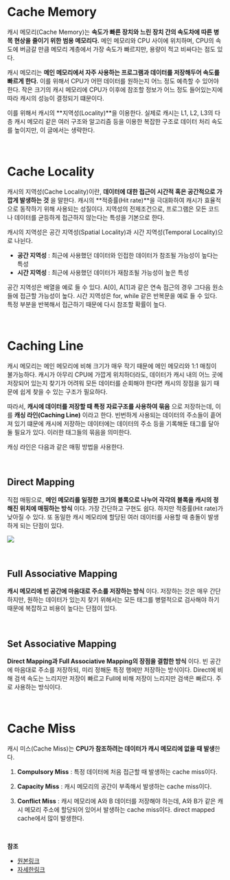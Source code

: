 # Cache Memory

캐시 메모리(Cache Memory)는 **속도가 빠른 장치와 느린 장치 간의 속도차에 따른 병목 현상을 줄이기 위한 범용 메모리다.** 메인 메모리와 CPU 사이에 위치하며, CPU의 속도에 버금갈 만큼 메모리 계층에서 가장 속도가 빠르지만, 용량이 적고 비싸다는 점도 있다.

캐시 메모리는 **메인 메모리에서 자주 사용하는 프로그램과 데이터를 저장해두어 속도를 빠르게 한다.** 이를 위해서 CPU가 어떤 데이터를 원하는지 어느 정도 예측할 수 있어야 한다. 작은 크기의 캐시 메모리에 CPU가 이후에 참조할 정보가 어느 정도 들어있는지에 따라 캐시의 성능이 결정되기 떄문이다.

이를 위해서 캐시의 **지역성(Locality)**을 이용한다. 실제로 캐시는 L1, L2, L3의 다층 캐시 메모리 같은 여러 구조와 알고리즘 등을 이용한 복잡한 구조로 데이터 처리 속도를 높이지만, 이 글에서는 생략한다.

<br/>

# Cache Locality

캐시의 지역성(Cache Locality)이란, **데이터에 대한 접근이 시간적 혹은 공간적으로 가깝게 발생하는 것** 을 말한다. 캐시의 **적중률(Hit rate)**을 극대화하여 캐시가 효율적으로 동작하기 위해 사용되는 성질이다. 지역성의 전제조건으로, 프로그램은 모든 코드나 데이터를 균등하게 접근하지 않는다는 특성을 기본으로 한다.

캐시의 지역성은 공간 지역성(Spatial Locality)과 시간 지역성(Temporal Locality)으로 나뉜다.
* **공간 지역성** : 최근에 사용했던 데이터와 인접한 데이터가 참조될 가능성이 높다는 특성
* **시간 지역성** : 최근에 사용했던 데이터가 재참조될 가능성이 높은 특성

공간 지역성은 배열을 예로 들 수 있다. A[0], A[1]과 같은 연속 접근의 경우 그다음 원소들에 접근할 가능성이 높다. 시간 지역성은 for, while 같은 반복문을 예로 들 수 있다. 특정 부분을 반복해서 접근하기 때문에 다시 참조할 확률이 높다.

<br/>

# Caching Line

캐시 메모리는 메인 메모리에 비해 크기가 매우 작기 때문에 메인 메모리와 1:1 매칭이 불가능하다. 캐시가 아무리 CPU에 가깝게 위치하더라도, 데이터가 캐시 내의 어느 곳에 저장되어 있는지 찾기가 어려워 모든 데이터를 순회해야 한다면 캐시의 장점을 잃기 때문에 쉽게 찾을 수 있는 구조가 필요하다.

따라서, **캐시에 데이터를 저장할 때 특정 자료구조를 사용하여 묶음** 으로 저장하는데, 이를 **캐싱 라인(Caching Line)** 이라고 한다. 빈번하게 사용되는 데이터의 주소들이 흩어져 있기 떄문에 캐시에 저장하는 데이터에는 데이터의 주소 등을 기록해둔 태그를 달아둘 필요가 있다. 이러한 태그들의 묶음을 의미한다.

캐싱 라인은 다음과 같은 매핑 방법을 사용한다.

<br/>

## Direct Mapping

직접 매핑으로, **메인 메모리를 일정한 크기의 블록으로 나누어 각각의 블록을 캐시의 정해진 위치에 매핑하는 방식** 이다. 가장 간단하고 구현도 쉽다. 하지만 적중률(Hit rate)가 낮아질 수 있다. 또 동일한 캐시 메모리에 할당된 여러 데이터를 사용할 때 충돌이 발생하게 되는 단점이 있다.

![](https://img1.daumcdn.net/thumb/R1280x0/?scode=mtistory2&fname=https%3A%2F%2Fblog.kakaocdn.net%2Fdn%2FKWMR2%2FbtrgjyIn1ns%2FmvER1WQu1w7kI4BuHbQCqk%2Fimg.png)

<br/>

## Full Associative Mapping

**캐시 메모리에 빈 공간에 마음대로 주소를 저장하는 방식** 이다. 저장하는 것은 매우 간단하지만, 원하는 데이터가 있는지 찾기 위해서는 모든 태그를 병렬적으로 검사해야 하기 때문에 복잡하고 비용이 높다는 단점이 있다.

<br/>

## Set Associative Mapping

**Direct Mapping과 Full Associative Mapping의 장점을 결합한 방식** 이다. 빈 공간에 마음대로 주소를 저장하되, 미리 정해둔 특정 행에만 저장하는 방식이다. Direct에 비해 검색 속도는 느리지만 저장이 빠르고 Full에 비해 저장이 느리지만 검색은 빠르다. 주로 사용하는 방식이다.

<br/>

# Cache Miss

캐시 미스(Cache Miss)는 **CPU가 참조하려는 데이터가 캐시 메모리에 없을 때 발생**한다.

1. **Compulsory Miss** : 특정 데이터에 처음 접근할 때 발생하는 cache miss이다.

2. **Capacity Miss** : 캐시 메모리의 공간이 부족해서 발생하는 cache miss이다.

3. **Conflict Miss** : 캐시 메모리에 A와 B 데이터를 저장해야 하는데, A와 B가 같은 캐시 메모리 주소에 할당되어 있어서 발생하는 cache miss이다. direct mapped cache에서 많이 발생한다.

<br/>

**참조**
* [원본링크](https://github.com/JaeYeopHan/Interview_Question_for_Beginner/tree/master/OS#%EC%BA%90%EC%8B%9C%EC%9D%98-%EC%A7%80%EC%97%AD%EC%84%B1)
* [자세한링크](https://rebro.kr/180?category=504670)